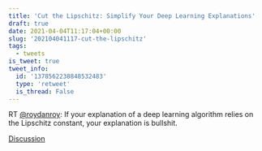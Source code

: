 ```yaml
---
title: 'Cut the Lipschitz: Simplify Your Deep Learning Explanations'
draft: true
date: 2021-04-04T11:17:04+00:00
slug: '202104041117-cut-the-lipschitz'
tags:
  - tweets
is_tweet: true
tweet_info:
  id: '1378562238848532483'
  type: 'retweet'
  is_thread: False
---
```




RT [@roydanroy](https://x.com/roydanroy): If your explanation of a deep learning algorithm relies on the Lipschitz constant, your explanation is bullshit.

[Discussion](https://x.com/sytelus/status/1378562238848532483)
